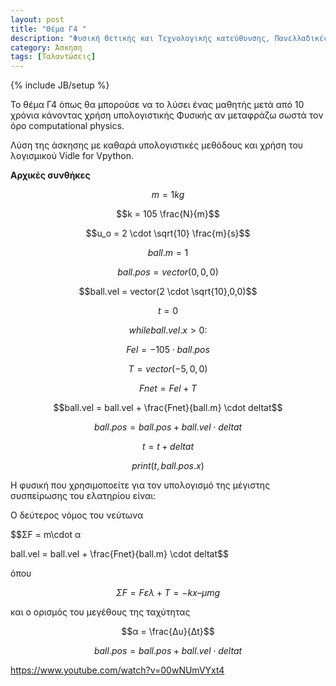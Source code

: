 ```yaml
---
layout: post
title: "Θέμα Γ4 "
description: "Φυσική Θετικής και Τεχνολογικής κατεύθυνσης, Πανελλαδικές εξετάσεις 2013"
category: Άσκηση
tags: [Ταλαντώσεις]
---
```

{% include JB/setup %}


Το θέμα Γ4 όπως θα μπορούσε να το λύσει ένας μαθητής μετά από 10 χρόνια κάνοντας χρήση υπολογιστικής Φυσικής αν μεταφράζω σωστά τον όρο computational physics.

Λύση της άσκησης με καθαρά υπολογιστικές μεθόδους και χρήση του λογισμικού Vidle for Vpython.

**Αρχικές συνθήκες**

$$m = 1kg$$


$$k = 105 \frac{N}{m}$$


$$u_o = 2 \cdot \sqrt{10} \frac{m}{s}$$


$$ball.m = 1$$


$$ball.pos = vector(0,0,0)$$


$$ball.vel = vector(2 \cdot \sqrt{10},0,0)$$


$$t = 0$$


$$while ball.vel.x > 0:$$


$$Fel=-105 \cdot ball.pos$$


$$T=vector(-5,0,0)$$


$$Fnet=Fel+T$$
 	

$$ball.vel = ball.vel + \frac{Fnet}{ball.m} \cdot deltat$$
 

$$ball.pos = ball.pos + ball.vel \cdot deltat$$
 

$$t = t + deltat$$


$$print(t,ball.pos.x) $$


Η φυσική που χρησιμοποείτε για τον υπολογισμό της μέγιστης συσπείρωσης του ελατηρίου είναι:

Ο δεύτερος νόμος του νεύτωνα 

$$ΣF = m\cdot α 


ball.vel = ball.vel + \frac{Fnet}{ball.m} \cdot deltat$$


όπου


$$ΣF = Fελ + Τ = -kx – μmg$$


και ο ορισμός του μεγέθους της ταχύτητας 


$$α = \frac{Δυ}{Δt}$$


$$ball.pos = ball.pos + ball.vel \cdot deltat$$



<p><a href="https://www.youtube.com/watch?v=00wNUmVYxt4">https://www.youtube.com/watch?v=00wNUmVYxt4</a></p>